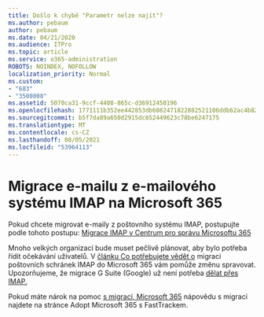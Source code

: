 ```yaml
---
title: Došlo k chybě "Parametr nelze najít"?
ms.author: pebaum
author: pebaum
ms.date: 04/21/2020
ms.audience: ITPro
ms.topic: article
ms.service: o365-administration
ROBOTS: NOINDEX, NOFOLLOW
localization_priority: Normal
ms.custom:
- "683"
- "3500008"
ms.assetid: 5070ca31-9ccf-4408-865c-d36912450196
ms.openlocfilehash: 1771111b352ee442853db6882471822882521106ddb62ac4b82a2791a989e732
ms.sourcegitcommit: b5f7da89a650d2915dc652449623c78be6247175
ms.translationtype: MT
ms.contentlocale: cs-CZ
ms.lasthandoff: 08/05/2021
ms.locfileid: "53964113"
---
```

# <a name="migrating-email-from-imap-email-system-to-microsoft-365"></a>Migrace e-mailu z e-mailového systému IMAP na Microsoft 365

Pokud chcete migrovat e-maily z poštovního systému IMAP, postupujte podle tohoto postupu: [Migrace IMAP v Centrum pro správu Microsoftu 365](https://docs.microsoft.com/Exchange/mailbox-migration/migrating-imap-mailboxes/imap-migration-in-the-admin-center)
  
Mnoho velkých organizací bude muset pečlivě plánovat, aby bylo potřeba řídit očekávání uživatelů. V [článku Co potřebujete vědět o](https://docs.microsoft.com/Exchange/mailbox-migration/migrating-imap-mailboxes/migrating-imap-mailboxes) migraci poštovních schránek IMAP do Microsoft 365 vám pomůže změnu spravovat. Upozorňujeme, že migrace G Suite (Google) už není potřeba [dělat přes IMAP.](https://docs.microsoft.com/Exchange/mailbox-migration/perform-g-suite-migration)

Pokud máte nárok na pomoc [s migrací, Microsoft 365](https://www.microsoft.com/fasttrack/microsoft-365/office-365) nápovědu s migrací najdete na stránce Adopt Microsoft 365 s FastTrackem.
  
